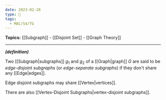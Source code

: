 ```yaml
---
date: 2023-02-28
type: 🧠
tags:
  - MAC/S4/TG
---
```


**Topics:** [[Subgraph]] - [[Disjoint Set]] - [[Graph Theory]]

---

_**(definition)**_

Two [[Subgraph|subgraphs]] $g_1$ and $g_2$ of a [[Graph|graph]] $G$ are said to be _edge-disjoint subgraphs_ (or _edge-separate subgraphs_) if they don't share any [[Edge|edges]].

Edge disjoint subgraphs may share [[Vertex|vertices]].

There are also [[Vertex-Disjoint Subgraphs|vertex-disjoint subgraphs]].
